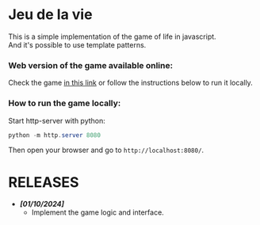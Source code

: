 # Jeu de la vie

This is a simple implementation of the game of life in javascript.  
And it's possible to use template patterns.

### Web version of the game available online:

Check the game [in this link](https://poc.frederic-dabadie.fr/jeudelavie/) or follow the instructions below to run it locally.

### How to run the game locally:
Start http-server with python:

```powershell
python -m http.server 8080
```
Then open your browser and go to `http://localhost:8080/`.


# RELEASES
- **_[01/10/2024]_**
  - Implement the game logic and interface.